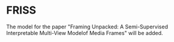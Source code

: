 # FRISS
The model for the paper "Framing Unpacked: A Semi-Supervised Interpretable Multi-View Modelof Media Frames" will be added.
